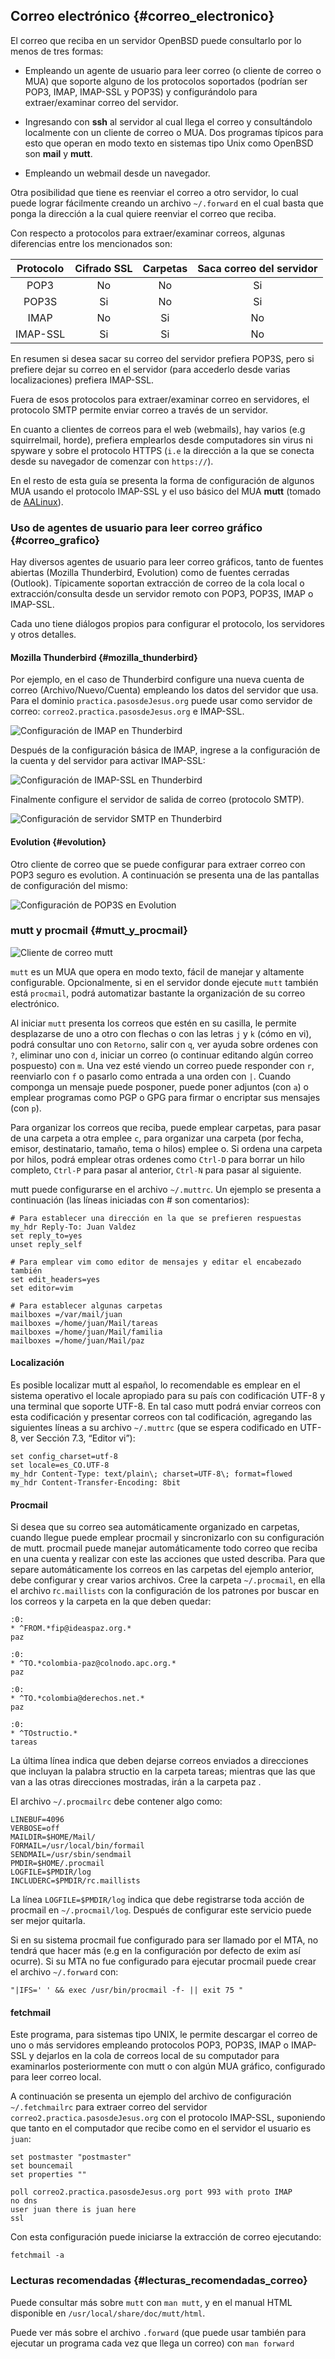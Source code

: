 ## Correo electrónico {#correo_electronico}

El correo que reciba en un servidor OpenBSD puede consultarlo por lo menos de 
tres formas:

- Empleando un agente de usuario para leer correo (o cliente de correo o MUA) 
	que soporte alguno de los protocolos soportados (podrían ser POP3, 
	IMAP, IMAP-SSL y POP3S) y configurándolo para extraer/examinar 
	correo del servidor.

- Ingresando con **ssh** al servidor al cual llega el correo y consultándolo 
	localmente con un cliente de correo o MUA. Dos programas típicos 
	para esto que operan en modo texto en sistemas tipo Unix como OpenBSD 
	son **mail** y **mutt**.

- Empleando un webmail desde un navegador.

Otra posibilidad que tiene es reenviar el correo a otro servidor, lo cual puede 
lograr fácilmente creando un archivo ```~/.forward``` en el cual basta que 
ponga la dirección a la cual quiere reenviar el correo que reciba.

Con respecto a protocolos para extraer/examinar correos, algunas diferencias 
entre los mencionados son:

| Protocolo | Cifrado SSL | Carpetas |Saca correo del servidor |
|:---------:|:-----------:|:--------:|:-----------------------:|
| POP3      | No          | No       | Si                      |
| POP3S     | Si          | No       | Si                      |
| IMAP      | No          | Si       | No                      |
| IMAP-SSL  | Si          | Si       | No                      |

En resumen si desea sacar su correo del servidor prefiera POP3S, pero si 
prefiere dejar su correo en el servidor (para accederlo desde varias 
localizaciones) prefiera IMAP-SSL.

Fuera de esos protocolos para extraer/examinar correo en servidores, el 
protocolo SMTP permite enviar correo a través de un servidor.

En cuanto a clientes de correos para el web (webmails), hay varios 
(e.g squirrelmail, horde), prefiera emplearlos desde computadores sin virus 
ni spyware y sobre el protocolo HTTPS (```i.e``` la dirección a la que se 
conecta desde su navegador de comenzar con ```https://```).

En el resto de esta guía se presenta la forma de configuración de algunos 
MUA usando el protocolo IMAP-SSL y el uso básico del MUA **mutt** (tomado de 
[AALinux](#bibliografia)).

### Uso de agentes de usuario para leer correo gráfico {#correo_grafico}

Hay diversos agentes de usuario para leer correo gráficos, tanto de fuentes 
abiertas (Mozilla Thunderbird, Evolution) como de fuentes cerradas (Outlook). 
Típicamente soportan extracción de correo de la cola local o 
extracción/consulta desde un servidor remoto con POP3, POP3S, IMAP o IMAP-SSL.

Cada uno tiene diálogos propios para configurar el protocolo, los servidores 
y otros detalles.

#### Mozilla Thunderbird {#mozilla_thunderbird}

Por ejemplo, en el caso de Thunderbird configure una nueva cuenta de correo 
(Archivo/Nuevo/Cuenta) empleando los datos del servidor que usa. Para el 
dominio ```practica.pasosdeJesus.org``` puede usar como servidor de correo: 
 ```correo2.practica.pasosdeJesus.org``` e IMAP-SSL.

![Configuración de IMAP en Thunderbird](img/imaps-1-thunderbird.png)

Después de la configuración básica de IMAP, ingrese a la configuración de la 
cuenta y del servidor para activar IMAP-SSL:

![Configuración de IMAP-SSL en Thunderbird](img/imaps-2-thunderbird.png)

Finalmente configure el servidor de salida de correo (protocolo SMTP).

![Configuración de servidor SMTP en Thunderbird](img/imaps-3-thunderbird.png)

#### Evolution {#evolution}

Otro cliente de correo que se puede configurar para extraer correo con POP3 
seguro es evolution. A continuación se presenta una de las pantallas de 
configuración del mismo:

![Configuración de POP3S en Evolution](img/evolution.png)

### mutt y procmail {#mutt_y_procmail}

![Cliente de correo mutt](img/mutt.png)

```mutt``` es un MUA que opera en modo texto, fácil de manejar y altamente 
configurable. Opcionalmente, si en el servidor donde ejecute ```mutt``` también 
está ```procmail```, podrá automatizar bastante la organización de su correo 
electrónico.

Al iniciar ```mutt``` presenta los correos que estén en su casilla, le permite 
desplazarse de uno a otro con flechas o con las letras ```j``` y ```k``` 
(cómo en vi), podrá consultar uno con ```Retorno```, salir con ```q```, 
ver ayuda sobre ordenes con ```?```, 
eliminar uno con ```d```, iniciar un correo (o continuar editando algún correo 
pospuesto) con ```m```. 
Una vez esté viendo un correo puede responder con ```r```, 
reenviarlo con ```f``` o pasarlo como entrada a una orden con ```|```. 
Cuando componga un mensaje puede posponer, puede poner adjuntos (con ```a```) 
o emplear programas como PGP o GPG para firmar o encriptar sus mensajes 
(con ```p```).

Para organizar los correos que reciba, puede emplear carpetas, para pasar de 
una carpeta a otra emplee ```c```, para organizar una carpeta (por fecha, 
emisor, destinatario, tamaño, tema o hilos) emplee o. 
Si ordena una carpeta por hilos, podrá emplear otras ordenes como ```Ctrl-D``` 
para borrar un hilo completo, ```Ctrl-P``` para pasar al anterior, ```Ctrl-N``` 
para pasar al siguiente.

mutt puede configurarse en el archivo ```~/.muttrc```. Un ejemplo se presenta a 
continuación (las líneas iniciadas con # son comentarios):

```
# Para establecer una dirección en la que se prefieren respuestas
my_hdr Reply-To: Juan Valdez
set reply_to=yes
unset reply_self

# Para emplear vim como editor de mensajes y editar el encabezado también
set edit_headers=yes
set editor=vim

# Para establecer algunas carpetas
mailboxes =/var/mail/juan
mailboxes =/home/juan/Mail/tareas
mailboxes =/home/juan/Mail/familia
mailboxes =/home/juan/Mail/paz
```

#### Localización

Es posible localizar mutt al español, lo recomendable es emplear en el sistema 
operativo el locale apropiado para su país con codificación UTF-8 y una 
terminal que soporte UTF-8. En tal caso mutt podrá enviar correos con esta 
codificación y presentar correos con tal codificación, agregando las siguientes 
líneas a su archivo ```~/.muttrc``` (que se espera codificado en UTF-8, ver 
Sección 7.3, “Editor vi”):

```
set config_charset=utf-8
set locale=es_CO.UTF-8
my_hdr Content-Type: text/plain\; charset=UTF-8\; format=flowed
my_hdr Content-Transfer-Encoding: 8bit
```

#### Procmail

Si desea que su correo sea automáticamente organizado en carpetas, cuando 
llegue puede emplear procmail y sincronizarlo con su configuración de mutt. 
procmail puede manejar automáticamente todo correo que reciba en una cuenta y 
realizar con este las acciones que usted describa. Para que separe 
automáticamente los correos en las carpetas del ejemplo anterior, debe 
configurar y crear varios archivos. Cree la carpeta ```~/.procmail```, en ella 
el archivo r```c.maillists``` con la configuración de los patrones por 
buscar en los correos y la carpeta en la que deben quedar:

```
:0:
* ^FROM.*fip@ideaspaz.org.*
paz

:0:
* ^TO.*colombia-paz@colnodo.apc.org.*
paz

:0:
* ^TO.*colombia@derechos.net.*
paz

:0:
* ^TOstructio.*
tareas
```

La última línea indica que deben dejarse correos enviados a direcciones 
que incluyan la palabra structio en la carpeta tareas; mientras que las 
que van a las otras direcciones mostradas, irán a la carpeta paz .

El archivo ```~/.procmailrc``` debe contener algo como:

```
LINEBUF=4096
VERBOSE=off
MAILDIR=$HOME/Mail/
FORMAIL=/usr/local/bin/formail
SENDMAIL=/usr/sbin/sendmail
PMDIR=$HOME/.procmail
LOGFILE=$PMDIR/log
INCLUDERC=$PMDIR/rc.maillists
```

La línea ```LOGFILE=$PMDIR/log``` indica que debe registrarse toda acción de 
procmail en ```~/.procmail/log```. Después de configurar este servicio 
puede ser mejor quitarla.

Si en su sistema procmail fue configurado para ser llamado por el MTA, no 
tendrá que hacer más (e.g en la configuración por defecto de exim así ocurre). 
Si su MTA no fue configurado para ejecutar procmail puede crear el archivo 
 ```~/.forward``` con:

```
"|IFS=' ' && exec /usr/bin/procmail -f- || exit 75 "
```

#### fetchmail

Este programa, para sistemas tipo UNIX, le permite descargar el correo de uno 
o más servidores empleando protocolos POP3, POP3S, IMAP o IMAP-SSL y dejarlos 
en la cola de correos local de su computador para examinarlos posteriormente 
con mutt o con algún MUA gráfico, configurado para leer correo local.

A continuación se presenta un ejemplo del archivo de configuración 
 ```~/.fetchmailrc``` para extraer correo del servidor 
 ```correo2.practica.pasosdeJesus.org``` con el protocolo IMAP-SSL, suponiendo 
que tanto en el computador que recibe como en el servidor el usuario es 
 ```juan```:

```
set postmaster "postmaster"
set bouncemail
set properties ""

poll correo2.practica.pasosdeJesus.org port 993 with proto IMAP 
no dns
user juan there is juan here 
ssl
```
			  
Con esta configuración puede iniciarse la extracción de correo ejecutando:

```
fetchmail -a
```
			  
### Lecturas recomendadas {#lecturas_recomendadas_correo}

Puede consultar más sobre ```mutt``` con ```man mutt```, y en el manual HTML 
disponible en ```/usr/local/share/doc/mutt/html```.

Puede ver más sobre el archivo ```.forward``` (que puede usar también para 
ejecutar un programa cada vez que llega un correo) con ```man forward```


